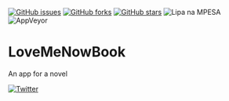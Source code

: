[![GitHub issues](https://img.shields.io/github/issues/Mogakamo/LoveMeNowBook)](https://github.com/Mogakamo/LoveMeNowBook/issues)
[![GitHub forks](https://img.shields.io/github/forks/Mogakamo/LoveMeNowBook)](https://github.com/Mogakamo/LoveMeNowBook/network)
[![GitHub stars](https://img.shields.io/github/stars/Mogakamo/LoveMeNowBook)](https://github.com/Mogakamo/LoveMeNowBook/stargazers)
![Lipa na MPESA](https://img.shields.io/badge/lipa--na--MPESA-yes-brightgreen)
![AppVeyor](https://img.shields.io/appveyor/build/mogakamo/LoveMeNowBook)


<h1 style="align-items: center;">LoveMeNowBook</h1>
An app for a novel

[![Twitter](https://img.shields.io/twitter/url?style=social)](https://twitter.com/intent/tweet?text=Wow:&url=https://twitter.com/compose/tweet)
